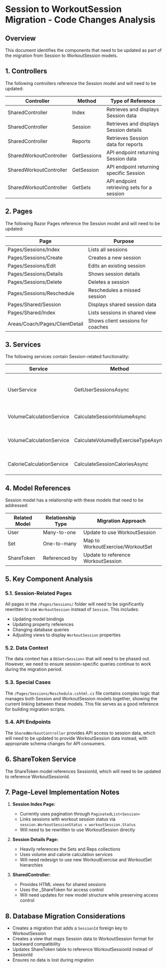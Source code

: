 # Session to WorkoutSession Migration - Code Changes Analysis

## Overview

This document identifies the components that need to be updated as part of the migration from Session to WorkoutSession models.

## 1. Controllers

The following controllers reference the Session model and will need to be updated:

| Controller | Method | Type of Reference |
|------------|--------|-------------------|
| SharedController | Index | Retrieves and displays Session data |
| SharedController | Session | Retrieves and displays Session details |
| SharedController | Reports | Retrieves Session data for reports |
| SharedWorkoutController | GetSessions | API endpoint returning Session data |
| SharedWorkoutController | GetSession | API endpoint returning specific Session |
| SharedWorkoutController | GetSets | API endpoint retrieving sets for a session |

## 2. Pages

The following Razor Pages reference the Session model and will need to be updated:

| Page | Purpose |
|------|---------|
| Pages/Sessions/Index | Lists all sessions |
| Pages/Sessions/Create | Creates a new session |
| Pages/Sessions/Edit | Edits an existing session |
| Pages/Sessions/Details | Shows session details |
| Pages/Sessions/Delete | Deletes a session |
| Pages/Sessions/Reschedule | Reschedules a missed session |
| Pages/Shared/Session | Displays shared session data |
| Pages/Shared/Index | Lists sessions in shared view |
| Areas/Coach/Pages/ClientDetail | Shows client sessions for coaches |

## 3. Services

The following services contain Session-related functionality:

| Service | Method | Description |
|---------|--------|-------------|
| UserService | GetUserSessionsAsync | Retrieves sessions for a specific user |
| VolumeCalculationService | CalculateSessionVolumeAsync | Calculates volume for a session |
| VolumeCalculationService | CalculateVolumeByExerciseTypeAsync | Calculates volume by exercise for a session |
| CalorieCalculationService | CalculateSessionCaloriesAsync | Calculates calories for a session |

## 4. Model References

Session model has a relationship with these models that need to be addressed:

| Related Model | Relationship Type | Migration Approach |
|--------------|------------------|-------------------|
| User | Many-to-one | Update to use WorkoutSession |
| Set | One-to-many | Map to WorkoutExercise/WorkoutSet |
| ShareToken | Referenced by | Update to reference WorkoutSession |

## 5. Key Component Analysis

### 5.1. Session-Related Pages

All pages in the `/Pages/Sessions/` folder will need to be significantly rewritten to use `WorkoutSession` instead of `Session`. This includes:

- Updating model bindings
- Updating property references
- Changing database queries
- Adjusting views to display `WorkoutSession` properties

### 5.2. Data Context

The data context has a `DbSet<Session>` that will need to be phased out. However, we need to ensure session-specific queries continue to work during the migration period.

### 5.3. Special Cases

The `/Pages/Sessions/Reschedule.cshtml.cs` file contains complex logic that manages both Session and WorkoutSession models together, showing the current linking between these models. This file serves as a good reference for building migration scripts.

### 5.4. API Endpoints

The `SharedWorkoutController` provides API access to session data, which will need to be updated to provide WorkoutSession data instead, with appropriate schema changes for API consumers.

## 6. ShareToken Service

The ShareToken model references SessionId, which will need to be updated to reference WorkoutSessionId.

## 7. Page-Level Implementation Notes

1. **Session Index Page:**
   - Currently uses pagination through `PaginatedList<Session>`
   - Links sessions with workout session status via `session.WorkoutSessionStatus = workoutSession.Status`
   - Will need to be rewritten to use WorkoutSession directly

2. **Session Details Page:**
   - Heavily references the Sets and Reps collections
   - Uses volume and calorie calculation services
   - Will need redesign to use new WorkoutExercise and WorkoutSet hierarchies

3. **SharedController:**
   - Provides HTML views for shared sessions
   - Uses the _ShareToken for access control
   - Will need updates for new model structure while preserving access control

## 8. Database Migration Considerations

- Creates a migration that adds a `SessionId` foreign key to WorkoutSession
- Creates a view that maps Session data to WorkoutSession format for backward compatibility
- Updates ShareToken table to reference WorkoutSessionId instead of SessionId
- Ensures no data is lost during migration
